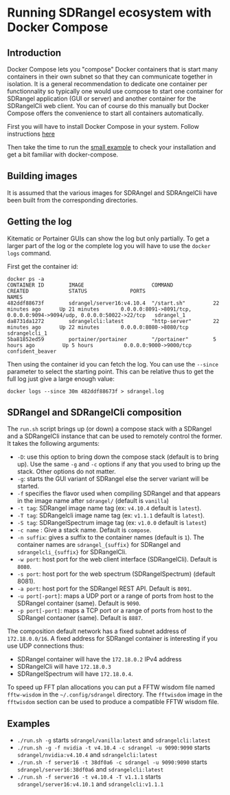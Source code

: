 <h1>Running SDRangel ecosystem with Docker Compose</h1>

<h2>Introduction</h2>

Docker Compose lets you "compose" Docker containers that is start many containers in their own subnet so that they can communicate together in isolation. It is a general recommendation to dedicate one container per functionnality so typically one would use compose to start one container for SDRangel application (GUI or server) and another container for the SDRangelCli web client. You can of course do this manually but Docker Compose offers the convenience to start all containers automatically.

First you will have to install Docker Compose in your system. Follow instructions [here](https://docs.docker.com/compose/install/)

Then take the time to run the [small example](https://docs.docker.com/compose/gettingstarted/) to check your installation and get a bit familiar with docker-compose.

<h2>Building images</h2>

It is assumed that the various images for SDRAngel and SDRAngelCli have been built from the corresponding directories.

<h2>Getting the log</h2>

Kitematic or Portainer GUIs can show the log but only partially. To get a larger part of the log or the complete log you will have to use the `docker logs` command.

First get the container id:
<pre><code>docker ps -a
CONTAINER ID        IMAGE                      COMMAND             CREATED             STATUS              PORTS                                                                   NAMES
482ddf88673f        sdrangel/server16:v4.10.4  "/start.sh"         22 minutes ago      Up 21 minutes       0.0.0.0:8091->8091/tcp, 0.0.0.0:9094->9094/udp, 0.0.0.0:50022->22/tcp   sdrangel_1
da8731da1272        sdrangelcli:latest         "http-server"       22 minutes ago      Up 22 minutes       0.0.0.0:8080->8080/tcp                                                  sdrangelcli_1
5ba81852ed59        portainer/portainer        "/portainer"        5 hours ago         Up 5 hours          0.0.0.0:9000->9000/tcp                                                  confident_beaver
</code></pre>

Then using the container id you can fetch the log. You can use the `--since` parameter to select the starting point. This can be relative thus to get the full log just give a large enough value:

<pre><code>docker logs --since 30m 482ddf88673f > sdrangel.log</code></pre>

<h2>SDRangel and SDRangelCli composition</h2>

The `run.sh` script brings up (or down) a compose stack with a SDRangel and a SDRangelCli instance that can be used to remotely control the former. It takes the following arguments:

  - `-D`: use this option to bring down the compose stack (default is to bring up). Use the same `-g` and `-c` options if any that you used to bring up the stack. Other options do not matter.
  - `-g`: starts the GUI variant of SDRangel else the server variant will be started.
  - `-f` specifies the flavor used when compiling SDRangel and that appears in the image name after `sdrangel/` (default is `vanilla`)
  - `-t tag`: SDRangel image name tag (ex: `v4.10.4` default is `latest`).
  - `-T tag`: SDRangelcli image name tag (ex: `v1.1.1` default is `latest`).
  - `-S tag`: SDRangelSpectrum image tag (ex: `v1.0.0` default is `latest`)
  - `-c name` : Give a stack name. Default is `compose`.
  - `-n suffix`: gives a suffix to the container names (default is `1`). The container names are `sdrangel_{suffix}` for SDRangel and `sdrangelcli_{suffix}` for SDRangelCli.
  - `-w port`: host port for the web client interface (SDRangelCli). Default is `8080`.
  - `-s port`: host port for the web spectrum (SDRangelSpectrum) (default 8081).
  - `-a port`: host port for the SDRangel REST API. Default is `8091`.
  - `-u port[-port]`: maps a UDP port or a range of ports from host to the SDRangel container (same). Default is `9090`.
  - `-p port[-port]`: maps a TCP port or a range of ports from host to the SDRangel contaoner (same). Default is `8887`.

The composition default network has a fixed subnet address of `172.18.0.0/16`. A fixed address for SDRangel container is interesting if you use UDP connections thus:
  - SDRangel container will have the `172.18.0.2` IPv4 address
  - SDRangelCli will have  `172.18.0.3`
  - SDRangelSpectrum will have `172.18.0.4`.

To speed up FFT plan allocations you can put a FFTW wisdom file named `fftw-wisdom` in the `~/.config/sdrangel` directory. The `fftwisdom` image in the `fftwisdom` section can be used to produce a compatible FFTW wisdom file.

<h2>Examples</h2>

  - `./run.sh -g` starts `sdrangel/vanilla:latest` and `sdrangelcli:latest`
  - `./run.sh -g -f nvidia -t v4.10.4 -c sdrangel -u 9090:9090` starts `sdrangel/nvidia:v4.10.4` and `sdrangelcli:latest`
  - `./run.sh -f server16 -t 38df0a6 -c sdrangel -u 9090:9090` starts `sdrangel/server16:38df0a6` and `sdrangelcli:latest`
  - `./run.sh -f server16 -t v4.10.4 -T v1.1.1` starts `sdrangel/server16:v4.10.1` and `sdrangelcli:v1.1.1`
